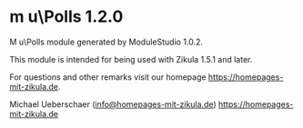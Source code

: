 # m u\Polls 1.2.0

M u\Polls module generated by ModuleStudio 1.0.2.

This module is intended for being used with Zikula 1.5.1 and later.

For questions and other remarks visit our homepage https://homepages-mit-zikula.de.

Michael Ueberschaer (info@homepages-mit-zikula.de)
https://homepages-mit-zikula.de
